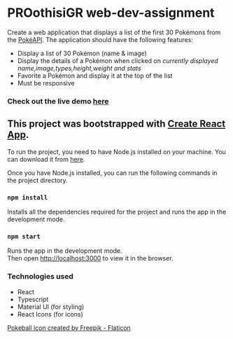 # PROothisiGR web-dev-assignment

Create a web application that displays a list of the first 30 Pokémons from the [PokéAPI](https://pokeapi.co/).
The application should have the following features:

- Display a list of 30 Pokémon (name & image)
- Display the details of a Pokémon when clicked on *currently displayed name,image,types,height,weight and stats*
- Favorite a Pokémon and display it at the top of the list
- Must be responsive

### Check out the live demo [here](https://georgegipa.github.io/PokemonWebApp/)

## This project was bootstrapped with [Create React App](https://github.com/facebook/create-react-app).

To run the project, you need to have Node.js installed on your machine. You can download it from [here](https://nodejs.org/en/download/).

Once you have Node.js installed, you can run the following commands in the project directory.

### `npm install`

Installs all the dependencies required for the project and runs the app in the development mode.

### `npm start`

Runs the app in the development mode.\
Then open [http://localhost:3000](http://localhost:3000) to view it in the browser.

### Technologies used

- React
- Typescript
- Material UI (for styling)
- React Icons (for icons)


<a href="https://www.flaticon.com/free-icons/pokemon" title="pokemon icons">Pokeball icon created by Freepik - Flaticon</a>
